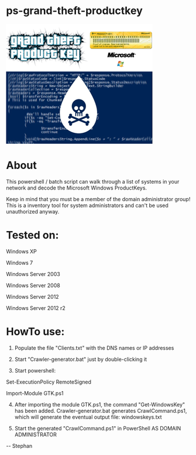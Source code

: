 # ps-grand-theft-productkey

![alt text](https://github.com/aeneasoftroy/ps-grand-theft-productkey/blob/master/grand-theft-productkey.png)

# About

This powershell / batch script can walk through a list of systems in your network and decode the Microsoft Windows ProductKeys.

Keep in mind that you must be a member of the domain administrator group! This is a inventory tool for system administrators and can't be used unauthorized anyway.

# Tested on: 

Windows XP

Windows 7

Windows Server 2003

Windows Server 2008

Windows Server 2012

Windows Server 2012 r2

# HowTo use:

1. Populate the file "Clients.txt" with the DNS names or IP addresses

2. Start "Crawler-generator.bat" just by double-clicking it

3. Start powershell:


Set-ExecutionPolicy RemoteSigned

Import-Module GTK.ps1


4. After importing the module GTK.ps1, the command "Get-WindowsKey" has been added. Crawler-generator.bat generates CrawlCommand.ps1, which will generate the eventual output file: windowskeys.txt

5. Start the generated "CrawlCommand.ps1" in PowerShell AS DOMAIN ADMINISTRATOR

-- Stephan
